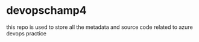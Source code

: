 # devopschamp4
this repo is used to store all the metadata and source code related to azure devops practice
